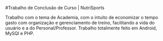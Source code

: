 #Trabalho de Conclusão de Curso | NutriSports

Trabalho com o tema de Academia, com o intuito de economizar o tempo gasto com organização e gerenciamento de treino, facilitando a vida do usuário e a do Personal/Professor.
Trabalho totalmente feito em Android, MySQl e PHP.
